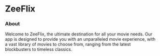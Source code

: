 # ZeeFlix

### About
Welcome to ZeeFlix, the ultimate destination for all your movie needs. Our app is designed to provide you with an unparalleled movie experience, with a vast library of movies to choose from, ranging from the latest blockbusters to timeless classics.
